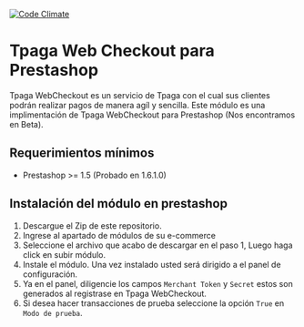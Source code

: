 [![Code Climate](https://codeclimate.com/github/Tpaga/tpaga-prestashop/badges/gpa.svg)](https://codeclimate.com/github/Tpaga/tpaga-prestashop)

# Tpaga Web Checkout para Prestashop

Tpaga WebCheckout es un servicio de Tpaga con el cual sus clientes podrán realizar pagos de manera agíl y sencilla. Este módulo es una implimentación de Tpaga WebCheckout para Prestashop (Nos encontramos en Beta).

## Requerimientos mínimos

  - Prestashop >= 1.5 (Probado en 1.6.1.0)

## Instalación del módulo en prestashop

1. Descargue el Zip de este repositorio.
2. Ingrese al apartado de módulos de su e-commerce
3. Seleccione el archivo que acabo de descargar en el paso 1, Luego haga click en subir módulo.
4. Instale el módulo. Una vez instalado usted será dirigido a el panel de configuración.
5. Ya en el panel, diligencie los campos `Merchant Token` y `Secret` estos son generados al registrase en Tpaga WebCheckout.
6. Si desea hacer transacciones de prueba seleccione la opción `True` en `Modo de prueba`.
